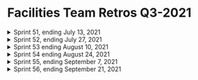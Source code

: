 # Facilities Team Retros Q3-2021

<details>
<summary> Sprint 51, ending July 13, 2021 </summary>

![Sprint 51 Retro board](https://github.com/department-of-veterans-affairs/va.gov-team/blob/master/teams/vsa/teams/facility-locator/images/sprint%20retro%2051.PNG)

</details>

<details>
<summary> Sprint 52, ending July 27, 2021 </summary>

![Sprint 52 Retro board](https://github.com/department-of-veterans-affairs/va.gov-team/blob/master/teams/vsa/teams/facility-locator/images/sprint%2052%20retro.PNG)

</details>

<details>
<summary> Sprint 53 ending August 10, 2021 </summary>

![Sprint 53 Retro board](https://github.com/department-of-veterans-affairs/va.gov-team/blob/master/teams/vsa/teams/facility-locator/images/sprint%2053%20retro.PNG)

</details>

<details>
<summary> Sprint 54 ending August 24, 2021 </summary>


</details>

<details>
<summary> Sprint 55, ending September 7, 2021 </summary>

![Sprint 55 Retro board](https://github.com/department-of-veterans-affairs/va.gov-team/blob/master/teams/vsa/teams/facility-locator/images/Sprint%2055%20retro.PNG)

</details>

<details>
<summary> Sprint 56, ending September 21, 2021 </summary>

![Sprint 56 Retro board](https://github.com/department-of-veterans-affairs/va.gov-team/blob/master/teams/vsa/teams/facility-locator/images/sprint%20retro%2056.PNG)

</details>
